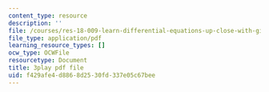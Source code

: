 ```yaml
---
content_type: resource
description: ''
file: /courses/res-18-009-learn-differential-equations-up-close-with-gilbert-strang-and-cleve-moler-fall-2015/f429afe4d8868d2530fd337e05c67bee_N6pc8Axv3Gs.pdf
file_type: application/pdf
learning_resource_types: []
ocw_type: OCWFile
resourcetype: Document
title: 3play pdf file
uid: f429afe4-d886-8d25-30fd-337e05c67bee
---
```

